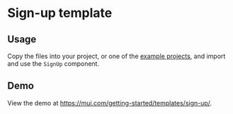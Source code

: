 # Sign-up template

## Usage

<!-- #default-branch-switch -->

Copy the files into your project, or one of the [example projects](https://github.com/mui-org/material-ui/tree/master/examples), and import and use the `SignUp` component.

## Demo

<!-- #default-branch-switch -->

View the demo at https://mui.com/getting-started/templates/sign-up/.
